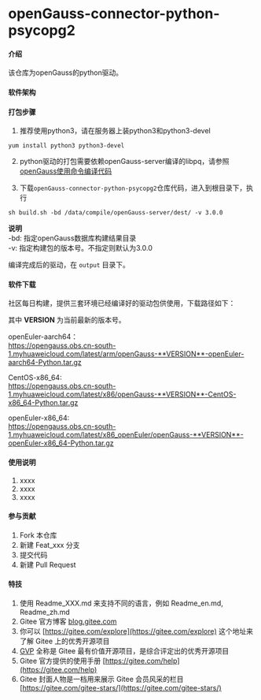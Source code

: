 # openGauss-connector-python-psycopg2

#### 介绍

该仓库为openGauss的python驱动。

#### 软件架构


#### 打包步骤

1. 推荐使用python3，请在服务器上装python3和python3-devel
```
yum install python3 python3-devel
```

2. python驱动的打包需要依赖openGauss-server编译的libpq，请参照 [openGauss使用命令编译代码](https://gitee.com/opengauss/openGauss-server#%E4%BD%BF%E7%94%A8%E5%91%BD%E4%BB%A4%E7%BC%96%E8%AF%91%E4%BB%A3%E7%A0%81) 

3. 下载`openGauss-connector-python-psycopg2`仓库代码，进入到根目录下，执行
```
sh build.sh -bd /data/compile/openGauss-server/dest/ -v 3.0.0
```
**说明** \
-bd: 指定openGauss数据库构建结果目录 \
-v: 指定构建包的版本号。不指定则默认为3.0.0

编译完成后的驱动，在 `output` 目录下。

#### 软件下载

社区每日构建，提供三套环境已经编译好的驱动包供使用，下载路径如下：

其中 **VERSION** 为当前最新的版本号。

openEuler-aarch64：\
https://opengauss.obs.cn-south-1.myhuaweicloud.com/latest/arm/openGauss-**VERSION**-openEuler-aarch64-Python.tar.gz


CentOS-x86_64: \
https://opengauss.obs.cn-south-1.myhuaweicloud.com/latest/x86/openGauss-**VERSION**-CentOS-x86_64-Python.tar.gz


openEuler-x86_64: \
https://opengauss.obs.cn-south-1.myhuaweicloud.com/latest/x86_openEuler/openGauss-**VERSION**-openEuler-x86_64-Python.tar.gz


#### 使用说明

1.  xxxx
2.  xxxx
3.  xxxx

#### 参与贡献

1.  Fork 本仓库
2.  新建 Feat_xxx 分支
3.  提交代码
4.  新建 Pull Request


#### 特技

1.  使用 Readme\_XXX.md 来支持不同的语言，例如 Readme\_en.md, Readme\_zh.md
2.  Gitee 官方博客 [blog.gitee.com](https://blog.gitee.com)
3.  你可以 [https://gitee.com/explore](https://gitee.com/explore) 这个地址来了解 Gitee 上的优秀开源项目
4.  [GVP](https://gitee.com/gvp) 全称是 Gitee 最有价值开源项目，是综合评定出的优秀开源项目
5.  Gitee 官方提供的使用手册 [https://gitee.com/help](https://gitee.com/help)
6.  Gitee 封面人物是一档用来展示 Gitee 会员风采的栏目 [https://gitee.com/gitee-stars/](https://gitee.com/gitee-stars/)

